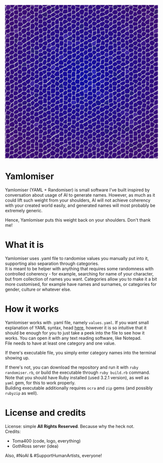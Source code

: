 <center><img src="build/rand.png"></center>

# Yamlomiser
Yamlomiser (YAML + Randomiser) is small software I've built inspired by conversation
about usage of AI to generate names. However, as much as it could lift such weight
from your shoulders, AI will not achieve coherency with your created world easily, and
generated names will most probably be extremely generic.

Hence, Yamlomiser puts this weight back on your shoulders. Don't thank me!

# What it is
Yamlomiser uses .yaml file to randomise values you manually put into it, supporting
also separation through categories.  
It is meant to be helper with anything that requires some randomness with controlled coherency - for example,
searching for name of your character, but from collection of names you want. Categories allow you
to make it a bit more customised, for example have names and surnames, or categories for gender, culture or
whatever else.

# How it works
Yamlomiser works with .yaml file, namely `values.yaml`. If you want small explanation
of YAML syntax, head [here](https://docs.ansible.com/ansible/latest/reference_appendices/YAMLSyntax.html),
however it is so intuitive that it should be enough for you to just take a peek into
the file to see how it works. You can open it with any text reading software, like Notepad.  
File needs to have at least one category and one value.

If there's executable file, you simply enter category names into the terminal showing up.

If there's not, you can download the repository and run it with `ruby randomiser.rb`, or build the executable
through `ruby build.rb` command. Note that you should have Ruby installed (used 3.2.1 version),
as well as `yaml` gem, for this to work properly.  
Building executable additionally requires `ocra` and `zip` gems (and possibly `rubyzip` as well).

# License and credits
License: simple **All Rights Reserved**. Because why the heck not.  
Credits:
- Toma400 (code, logo, everything)
- GothRoss server (idea)

Also, \#NoAI & \#SupportHumanArtists, everyone!
